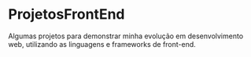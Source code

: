 # ProjetosFrontEnd
Algumas projetos para demonstrar minha evolução em desenvolvimento web, utilizando as linguagens e frameworks de front-end.
